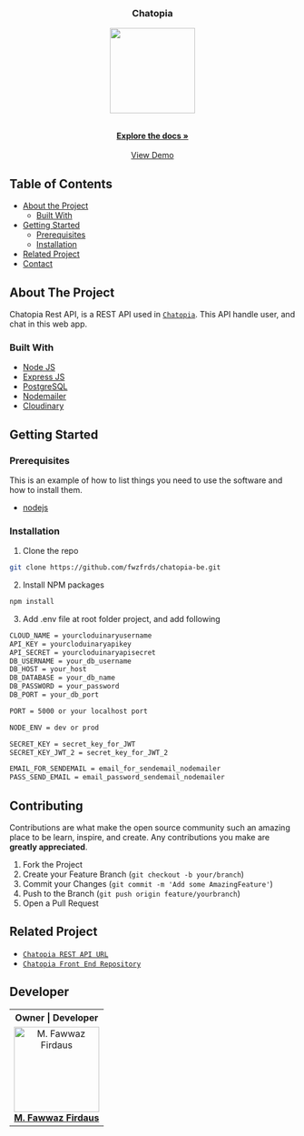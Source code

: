 <br />
<p align="center">

  <h3 align="center">Chatopia</h3>
  <p align="center">
    <image align="center" width="150" src='./logo/logo.png' />
  </p>

  <p align="center">
    <br />
    <a href="https://github.com/fwzfrds/chatopia-be"><strong>Explore the docs »</strong></a>
    <br />
    <br />
    <a href="https://chatopia-fwzfrds.vercel.app/">View Demo</a>
  </p>
</p>



<!-- TABLE OF CONTENTS -->
## Table of Contents

* [About the Project](#about-the-project)
  * [Built With](#built-with)
* [Getting Started](#getting-started)
  * [Prerequisites](#prerequisites)
  * [Installation](#installation)
* [Related Project](#related-project-backend)
* [Contact](#contact)



<!-- ABOUT THE PROJECT -->
## About The Project


Chatopia Rest API, is a REST API used in [`Chatopia`](https://chatopia-fwzfrds.vercel.app/). This API handle user, and chat in this web app. 

### Built With

* [Node JS](https://nodejs.org/en/docs/)
* [Express JS](https://expressjs.com/)
* [PostgreSQL](https://www.postgresql.org/)
* [Nodemailer](https://nodemailer.com/)
* [Cloudinary](https://cloudinary.com/)


<!-- GETTING STARTED -->
## Getting Started

### Prerequisites

This is an example of how to list things you need to use the software and how to install them.

* [nodejs](https://nodejs.org/en/download/)

### Installation

1. Clone the repo
```sh
git clone https://github.com/fwzfrds/chatopia-be.git
```
2. Install NPM packages
```sh
npm install
```
3. Add .env file at root folder project, and add following
```sh
CLOUD_NAME = yourcloduinaryusername
API_KEY = yourcloduinaryapikey
API_SECRET = yourcloduinaryapisecret
DB_USERNAME = your_db_username
DB_HOST = your_host
DB_DATABASE = your_db_name
DB_PASSWORD = your_password
DB_PORT = your_db_port

PORT = 5000 or your localhost port

NODE_ENV = dev or prod

SECRET_KEY = secret_key_for_JWT
SECRET_KEY_JWT_2 = secret_key_for_JWT_2

EMAIL_FOR_SENDEMAIL = email_for_sendemail_nodemailer
PASS_SEND_EMAIL = email_password_sendemail_nodemailer

```

<!-- CONTRIBUTING -->
## Contributing

Contributions are what make the open source community such an amazing place to be learn, inspire, and create. Any contributions you make are **greatly appreciated**.

1. Fork the Project
2. Create your Feature Branch (`git checkout -b your/branch`)
3. Commit your Changes (`git commit -m 'Add some AmazingFeature'`)
4. Push to the Branch (`git push origin feature/yourbranch`)
5. Open a Pull Request



## Related Project
* [`Chatopia REST API URL`](https://chatopia-api.herokuapp.com/)
* [`Chatopia Front End Repository`](https://github.com/fwzfrds/chatopia-fe)

## Developer

<center>
  <table>
    <tr>
      <th>Owner | Developer</th>
    </tr>
    <tr>
      <td align="center">
        <a href="https://github.com/fwzfrds">
          <img width="150" src="https://avatars.githubusercontent.com/u/85775604?v=4" alt="M. Fawwaz Firdaus"><br/>
          <b>M. Fawwaz Firdaus</b>
        </a>
      </td>
    </tr>
  </table>
</center>